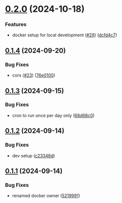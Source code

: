 # [0.2.0](https://github.com/EddieHubCommunity/github-trending-repos/compare/v0.1.4...v0.2.0) (2024-10-18)


### Features

* docker setup for local development ([#29](https://github.com/EddieHubCommunity/github-trending-repos/issues/29)) ([dcfd4c7](https://github.com/EddieHubCommunity/github-trending-repos/commit/dcfd4c7f6011f23c21b02ef30d798b2aa0627fed))



## [0.1.4](https://github.com/EddieHubCommunity/github-trending-repos/compare/v0.1.3...v0.1.4) (2024-09-20)


### Bug Fixes

* cors ([#23](https://github.com/EddieHubCommunity/github-trending-repos/issues/23)) ([76e0100](https://github.com/EddieHubCommunity/github-trending-repos/commit/76e01007eca794246fe880ca54a2a871e3578dc7))



## [0.1.3](https://github.com/EddieHubCommunity/github-trending-repos/compare/v0.1.2...v0.1.3) (2024-09-15)


### Bug Fixes

* cron to run once per day only ([68d68c0](https://github.com/EddieHubCommunity/github-trending-repos/commit/68d68c058814ac745d9d733068aec62abd81f4e6))



## [0.1.2](https://github.com/EddieHubCommunity/github-trending-repos/compare/v0.1.1...v0.1.2) (2024-09-14)


### Bug Fixes

* dev setup ([c23348d](https://github.com/EddieHubCommunity/github-trending-repos/commit/c23348d58fea84c6c4d5639768e0245794dbf82a))



## [0.1.1](https://github.com/EddieHubCommunity/github-trending-repos/compare/v0.1.0...v0.1.1) (2024-09-14)


### Bug Fixes

* renamed docker owner ([5219991](https://github.com/EddieHubCommunity/github-trending-repos/commit/5219991afde7cca564766f415998c2655a52de03))



